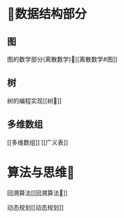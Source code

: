 
# 🤨数据结构部分

## 图
图的数学部分(离散数学)🐳[[离散数学#图]]


## 树
树的编程实现[[树🎄]]


## 多维数组
[[多维数组]]
[[广义表]]


# 算法与思维🤔
回溯算法[[回溯算法🐸]]

动态规划[[动态规划]]